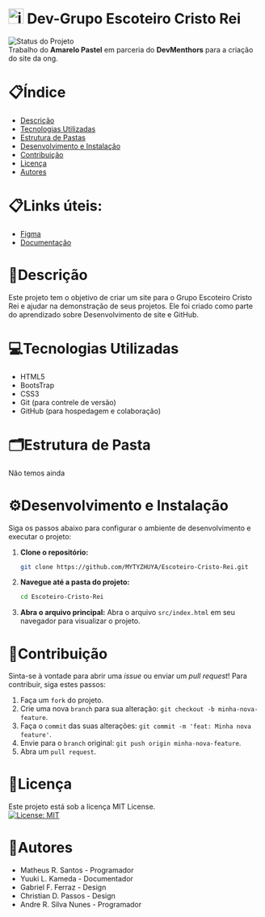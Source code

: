 # <img width="30" height="30" alt="image" src="https://github.com/user-attachments/assets/82207ba1-4815-4413-a722-d80c84118165" /> Dev-Grupo Escoteiro Cristo Rei 
![Status do Projeto](https://img.shields.io/badge/Status-Em%20Desenvolvimento-blue)</br>
Trabalho do **Amarelo Pastel** em parceria do **DevMenthors** para a criação do site da ong.

# 📋Índice

- [Descrição](#descri%C3%A7%C3%A3o)
- [Tecnologias Utilizadas](#tecnologias-utilizadas)
- [Estrutura de Pastas](#%EF%B8%8Festrutura-de-pasta)
- [Desenvolvimento e Instalação](#%EF%B8%8Fdesenvolvimento-e-instalação)
- [Contribuição](#contribui%C3%A7%C3%A3o)
- [Licença](#licen%C3%A7a)
- [Autores](#autores)

# 📋Links úteis:
- [Figma](https://www.figma.com/design/adb2rnju3A3G4Csak4HZ6G/Amarelo-Pastel?node-id=0-1&t=TE3NfSwuCkidKEYO-1)
- [Documentação](https://github.com/MYTYZHUYA/Escoteiro-Cristo-Rei/tree/docs/docs)


# 📃Descrição

Este projeto tem o objetivo de criar um site para o Grupo Escoteiro Cristo Rei e ajudar na demonstração de seus projetos. Ele foi criado como parte do aprendizado sobre Desenvolvimento de site e GitHub.

# 💻Tecnologias Utilizadas
 - HTML5
 - BootsTrap <!-- Remover isso aqui!!! A gente não vai usar bootstrap -->
 - CSS3
 - Git (para contrele de versão)
 - GitHub (para hospedagem e colaboração)

# 🗂️Estrutura de Pasta

Não temos ainda
<!--
```
Escoteiro-Cristo-Rei/
 ├── Projeto-Escoteiro/
 |   ├── docs/             # Documentação extra
 |   ├── main/
 |   |   ├── css/          # Arquivos de estilo
 |   |   |   └── style.css
 |   |   ├── fontes/       # Fontes de Texto
 |   |   ├── imagens/      # Imagens Utilizadas
 |   |   └── index.html    # Arquivo Principal
 |   ├── app/              # API
 ├── LICENSE
 └── README.md
```
-->
# ⚙️Desenvolvimento e Instalação
Siga os passos abaixo para configurar o ambiente de desenvolvimento e executar o projeto:

1. **Clone o repositório:**
   ```bash
   git clone https://github.com/MYTYZHUYA/Escoteiro-Cristo-Rei.git
   ```
2. **Navegue até a pasta do projeto:**
   ```bash
   cd Escoteiro-Cristo-Rei
   ```

3. **Abra o arquivo principal:** Abra o arquivo `src/index.html` <!-- Esse src/index.html sera mudado caso a pasta não seja mais essa ok-->em seu navegador para visualizar o projeto.
# 🤝Contribuição
<!-- Vai ser em uma aula mais para frente (Basicamente, colocar o meu projeto para poderem copiar e fazer alterações, mas sem alterar o projeto diretamente -->
Sinta-se à vontade para abrir uma *issue* ou enviar um *pull request*! Para contribuir, siga estes passos:
1.  Faça um `fork` do projeto.
2.  Crie uma nova `branch` para sua alteração: `git checkout -b minha-nova-feature`.
3.  Faça o `commit` das suas alterações: `git commit -m 'feat: Minha nova feature'`.
4.  Envie para o `branch` original: `git push origin minha-nova-feature`.
5.  Abra um `pull request`.

# 📝Licença

Este projeto está sob a licença MIT License. </br>
[![License: MIT](https://img.shields.io/badge/License-MIT-green.svg)](https://github.com/MYTYZHUYA/Escoteiro-Cristo-Rei/blob/main/LICENSE)

# 👥Autores
- Matheus R. Santos - Programador
- Yuuki L. Kameda - Documentador
- Gabriel F. Ferraz - Design 
- Christian D. Passos - Design 
- Andre R. Silva Nunes - Programador

